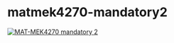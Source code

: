 # matmek4270-mandatory2

[![MAT-MEK4270 mandatory 2](https://github.com/tarjeihe/MATMEK4270-mandatory2/actions/workflows/main.yml/badge.svg)](https://github.com/MATMEK-4270/matmek4270-mandatory2/actions/workflows/main.yml)
